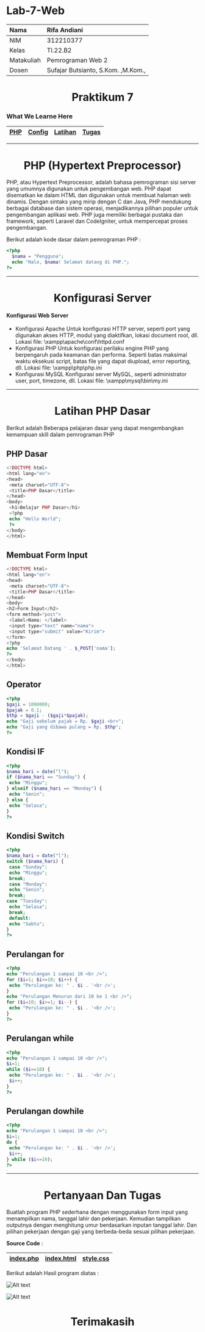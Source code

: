 # Lab-7-Web

| Nama       | Rifa Andiani               |
| :--------- | :------------------------- |
| NIM        | 312210377                  |
| Kelas      | TI.22.B2                   |
| Matakuliah | Pemrograman Web 2          |
| Dosen      | Sufajar Butsianto, S.Kom. ,M.Kom.,|

<h1 align="center"> Praktikum 7 </h1>

### What We Learne Here

| [PHP](#php-hypertext-preprocessor) | [Config](#konfigurasi-server) | [Latihan](#latihan-php-dasar) | [Tugas](#pertanyaan-dan-tugas) |
| :--------------------------------- | :---------------------------- | :---------------------------- | :----------------------------- |

---

<h1 align="center"> PHP (Hypertext Preprocessor) </h1>

PHP, atau Hypertext Preprocessor, adalah bahasa pemrograman sisi server yang umumnya digunakan untuk pengembangan web. PHP dapat disematkan ke dalam HTML dan digunakan untuk membuat halaman web dinamis. Dengan sintaks yang mirip dengan C dan Java, PHP mendukung berbagai database dan sistem operasi, menjadikannya pilihan populer untuk pengembangan aplikasi web. PHP juga memiliki berbagai pustaka dan framework, seperti Laravel dan CodeIgniter, untuk mempercepat proses pengembangan.

Berikut adalah kode dasar dalam pemrograman PHP :

```php
<?php
  $nama = "Pengguna";
  echo "Halo, $nama! Selamat datang di PHP.";
?>
```

---

<h1 align="center"> Konfigurasi Server </h1>

#### Konfigurasi Web Server

- Konfigurasi Apache
  Untuk konfigurasi HTTP server, seperti port yang digunakan akses HTTP, modul yang diaktifkan, lokasi document root, dll.
  Lokasi file: \xampp\apache\conf\httpd.conf
- Konfigurasi PHP
  Untuk konfigurasi perilaku engine PHP yang berpengaruh pada keamanan dan performa. Seperti batas maksimal waktu eksekusi script, batas file yang dapat diupload, error reporting, dll.
  Lokasi file: \xampp\php\php.ini
- Konfigurasi MySQL
  Konfigurasi server MySQL, seperti administrator user, port, timezone, dll.
  Lokasi file: \xampp\mysql\bin\my.ini

---

<h1 align="center"> Latihan PHP Dasar </h1>

Berikut adalah Beberapa pelajaran dasar yang dapat mengembangkan kemampuan skill dalam pemrograman PHP

## PHP Dasar

```php
<!DOCTYPE html>
<html lang="en">
<head>
 <meta charset="UTF-8">
 <title>PHP Dasar</title>
</head>
<body>
 <h1>Belajar PHP Dasar</h1>
 <?php
 echo "Hello World";
 ?>
</body>
</html>

```

## Membuat Form Input

```php
<!DOCTYPE html>
<html lang="en">
<head>
 <meta charset="UTF-8">
 <title>PHP Dasar</title>
</head>
<body>
<h2>Form Input</h2>
<form method="post">
 <label>Nama: </label>
 <input type="text" name="nama">
 <input type="submit" value="Kirim">
</form>
<?php
echo 'Selamat Datang ' . $_POST['nama'];
?>
</body>
</html>

```

## Operator

```php
<?php
$gaji = 1000000;
$pajak = 0.1;
$thp = $gaji - ($gaji*$pajak);
echo "Gaji sebelum pajak = Rp. $gaji <br>";
echo "Gaji yang dibawa pulang = Rp. $thp";
?>
```

## Kondisi IF

```php
<?php
$nama_hari = date("l");
if ($nama_hari == "Sunday") {
 echo "Minggu";
} elseif ($nama_hari == "Monday") {
 echo "Senin";
} else {
 echo "Selasa";
}
?>
```

## Kondisi Switch

```php
<?php
$nama_hari = date("l");
switch ($nama_hari) {
 case "Sunday":
 echo "Minggu";
 break;
 case "Monday":
 echo "Senin";
 break;
case "Tuesday":
 echo "Selasa";
 break;
 default:
 echo "Sabtu";
}
?>
```

## Perulangan for

```php
<?php
echo "Perulangan 1 sampai 10 <br />";
for ($i=1; $i<=10; $i++) {
 echo "Perulangan ke: " . $i . '<br />';
}
echo "Perulangan Menurun dari 10 ke 1 <br />";
for ($i=10; $i>=1; $i--) {
 echo "Perulangan ke: " . $i . '<br />';
}
?>
```

## Perulangan while

```php
<?php
echo "Perulangan 1 sampai 10 <br />";
$i=1;
while ($i<=10) {
 echo "Perulangan ke: " . $i . '<br />';
 $i++;
}
?>
```

## Perulangan dowhile

```php
<?php
echo "Perulangan 1 sampai 10 <br />";
$i=1;
do {
 echo "Perulangan ke: " . $i . '<br />';
 $i++;
} while ($i<=10);
?>

```

---

<h1 align="center"> Pertanyaan Dan Tugas </h1>

Buatlah program PHP sederhana dengan menggunakan form input yang menampilkan
nama, tanggal lahir dan pekerjaan. Kemudian tampilkan outputnya dengan menghitung
umur berdasarkan inputan tanggal lahir. Dan pilihan pekerjaan dengan gaji yang
berbeda-beda sesuai pilihan pekerjaan.

**Source Code** :

| [index.php](/lab7_php_dasar/index.php) | [index.html](/lab7_php_dasar/index.html) | [style.css](/lab7_php_dasar/style.css) |
| :------------------------------------- | :--------------------------------------- | :------------------------------------- |

Berikut adalah Hasil program diatas :

![Alt text](/form-input.png)

![Alt text](/server.png)

<h1 align="center"> Terimakasih </h1>
